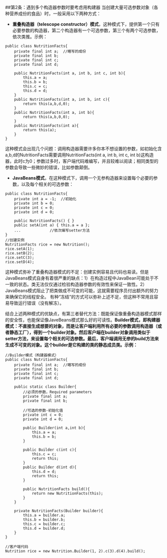 ##第2条：遇到多个构造器参数时要考虑用构建器
当创建大量可选参数对象（各种营养成份的食品）时，一般采用以下两种方式：
* **重叠构造器（telescope constructor）模式**，这种模式下，提供第一个只有必要参数的构造器，第二个构造器有一个可选参数，第三个有两个可选参数，依次类推。示例：
```
public class NutritionFacts{
	private final int a;  //瞎写的成份
	private final int b;
	private final int c;
	private final int d;
	
	public NutritionFacts(int a, int b, int c, int b){
		this.a = a;
		this.b = b;
		this.c = c;
		this.d = d;
	}
	public NutritionFacts(int a, int b, int c){
		return this(a,b,d,0);
	}
	public NutritionFacts(int a, int b){
		return this(a,b,0,0);
	}
	public NutritionFacts(int a){
		return this(a);
	}
}
```
这种模式会出现几个问题：调用构造器需要许多你本不想设置的参数，如初始化含a,b,d的NutritionFacts需要调用NutritionFacts(int a, int b, int c, int b)这构造器，此时c为0；参数过多时，客户端代码难编写，并且较难以阅读；相同类型的参数会导致一些微妙的错误，比如参数颠倒。

* **JavaBeans模式**，在这种模式下，调用一个无参构造器来设置每个必要的参数，以及每个相关的可选参数：
```
public class NutritionFacts{
	private int a = -1;  //初始化
	private int b = 0;
	private int c = 0;
	private int d = 0;
	
	public NutritionFacts() { }
	public setA(int a) { this.a = a };
	...             //依次编写setter方法
}
//创建实例
NutritionFacts rice = new Nutrition();
rice.setA(1);
rice.setB(2);
rice.setC(3);
rice.setD(4);
```
这种模式弥补了重叠构造器模式的不足：创建实例容易且代码也易读。但是JavaBeans模式自身有着很严重的缺点：1）在构造过程中JavaBean可能处于不一致的状态。类无法仅仅通过检验构造器参数的有效性来保证一致性。2）JavaBeans模式阻止了把类做成不可变的可能，这就需要程序员付出额外的努力来确保它的线程安全。 有种“冻结”的方式可以弥补上述不足，但这种不常用且容易导致运行错误（没有解冻）。

结合上述两种模式的优缺点，有第三者替代方法：既能保证像重叠构造器模式那样的安全性，也能保证像JaveBeans模式那么好的可读性。**Builder模式，即构建器模式：不直接生成想要的对象，而是让客户端利用所有必要的参数调用构造器（或者静态工厂），得到一个builder对象。然后客户端在builder对象调用类似于setter方法，来设置每个相关的可选参数。最后，客户端调用无参的build方法来生成不可变的对象。这个builder是它构建的类的静态成员类。示例：**
```
//Builder模式（构建器模式）
public class NutritionFacts{
	private final int a;  //瞎写的成份
	private final int b;
	private final int c;
	private final int d;
	
	public static class Builder{
		//必须的参数，Required parameters
		private final int a;
		private final int b;
	
		//可选的参数-初始化值
		private int c = 0;
		private int d = 0;
	
		public Builder(int a,int b){
			this.a = a;
			this.b = b;
		}

		public Builder c(int c){
			this.c = c; 
			return this;
		}
		public Builder d(int d){
			this.d = d; 
			return this;
		}
	
		public NutritionFacts build(){
			return new NutritionFacts(this);
		}
	}

	private NutritionFacts(Builder builder){
		this.a = builder.a;
		this.b = builder.b;
		this.c = builder.c;
		this.d = builder.d;
	}
}

//客户端代码
Nutrition rice = new Nutrition.Builder(1, 2).c(3).d(4).build();

```


